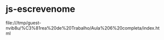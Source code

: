 # js-escrevenome 
file:///tmp/guest-nvib8u/%C3%81rea%20de%20Trabalho/Aula%206%20completa/index.html
